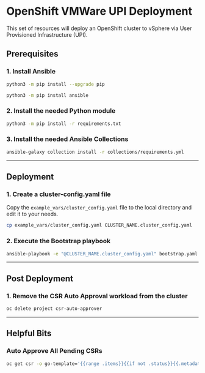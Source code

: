 # OpenShift VMWare UPI Deployment

This set of resources will deploy an OpenShift cluster to vSphere via User Provisioned Infrastructure (UPI).

## Prerequisites

### 1. Install Ansible

```bash
python3 -m pip install --upgrade pip

python3 -m pip install ansible
```

### 2. Install the needed Python module

```bash
python3 -m pip install -r requirements.txt
```

### 3. Install the needed Ansible Collections

```bash
ansible-galaxy collection install -r collections/requirements.yml
```

---

## Deployment

### 1. Create a cluster-config.yaml file

Copy the `example_vars/cluster_config.yaml` file to the local directory and edit it to your needs.

```bash
cp example_vars/cluster_config.yaml CLUSTER_NAME.cluster_config.yaml
```

### 2. Execute the Bootstrap playbook

```bash
ansible-playbook -e "@CLUSTER_NAME.cluster_config.yaml" bootstrap.yaml
```

---

## Post Deployment

### 1. Remove the CSR Auto Approval workload from the cluster

```bash
oc delete project csr-auto-approver
```

---

## Helpful Bits

### Auto Approve All Pending CSRs

```bash
oc get csr -o go-template='{{range .items}}{{if not .status}}{{.metadata.name}}{{"\n"}}{{end}}{{end}}' | xargs oc adm certificate approve
```